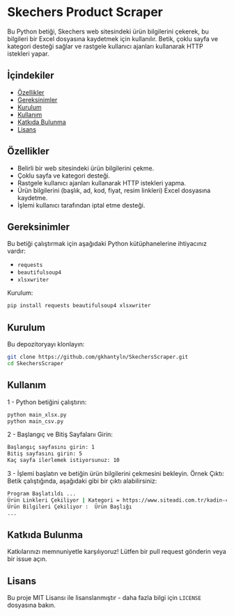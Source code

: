 # Skechers Product Scraper
Bu Python betiği, Skechers web sitesindeki ürün bilgilerini çekerek, bu bilgileri bir Excel dosyasına kaydetmek için kullanılır. Betik, çoklu sayfa ve kategori desteği sağlar ve rastgele kullanıcı ajanları kullanarak HTTP istekleri yapar.

## İçindekiler
- [Özellikler](#özellikler)
- [Gereksinimler](#gereksinimler)
- [Kurulum](#kurulum)
- [Kullanım](#kullanım)
- [Katkıda Bulunma](#katkıda-bulunma)
- [Lisans](#lisans)

## Özellikler
- Belirli bir web sitesindeki ürün bilgilerini çekme.
- Çoklu sayfa ve kategori desteği.
- Rastgele kullanıcı ajanları kullanarak HTTP istekleri yapma.
- Ürün bilgilerini (başlık, ad, kod, fiyat, resim linkleri) Excel dosyasına kaydetme.
- İşlemi kullanıcı tarafından iptal etme desteği.


## Gereksinimler
Bu betiği çalıştırmak için aşağıdaki Python kütüphanelerine ihtiyacınız vardır:
- `requests`
- `beautifulsoup4`
- `xlsxwriter`


Kurulum:
```bash
pip install requests beautifulsoup4 xlsxwriter
```

## Kurulum
Bu depozitoryayı klonlayın:
```bash
git clone https://github.com/gkhantyln/SkechersScraper.git
cd SkechersScraper
```

## Kullanım
1 - Python betiğini çalıştırın:
```bash
python main_xlsx.py
python main_csv.py
```
2 - Başlangıç ve Bitiş Sayfalarıı Girin:
```bash
Başlangıç sayfasını girin: 1
Bitiş sayfasını girin: 5
Kaç sayfa ilerlemek istiyorsunuz: 10
```
3 - İşlemi başlatın ve betiğin ürün bilgilerini çekmesini bekleyin.
Örnek Çıktı:
Betik çalıştığında, aşağıdaki gibi bir çıktı alabilirsiniz:
```bash
Program Başlatıldı ...
Ürün Linkleri Çekiliyor | Kategori = https://www.siteadi.com.tr/kadin-c-1 | Sayfa = 1 | Ürün Sayısı = 20
Ürün Bilgileri Çekiliyor :  Ürün Başlığı
...
```

## Katkıda Bulunma
Katkılarınızı memnuniyetle karşılıyoruz! Lütfen bir pull request gönderin veya bir issue açın.

## Lisans
Bu proje MIT Lisansı ile lisanslanmıştır - daha fazla bilgi için `LICENSE` dosyasına bakın.

